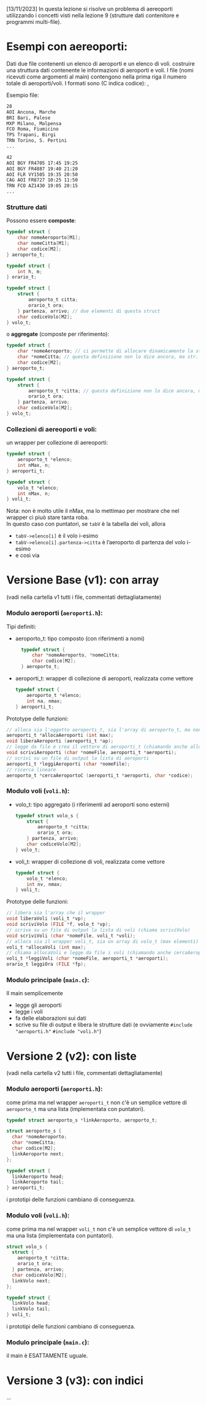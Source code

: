 [13/11/2023] In questa lezione si risolve un problema di aereoporti utilizzando i concetti visti nella lezione 9 (strutture dati contenitore e programmi multi-file).

# Esempi con aereoporti:
Dati due file contenenti un elenco di aeroporti e un elenco di voli. costruire una struttura dati contenente le informazioni di aeroporti e voli. I file (nomi ricevuti come argomenti al main) contengono nella prima riga il numero totale di aeroporti/voli. I formati sono (C indica codice):
<C aeroporto> <nome citta>, <nome aeroporto>
<C aeroporto p> <C aeroporto A> <C volo> <oraP> <oraA>

Esempio file:
```txt
28
AOI Ancona, Marche
BRI Bari, Palese
MXP Milano, Malpensa
FCO Roma, Fiumicino
TPS Trapani, Birgi
TRN Torino, S. Pertini
...
```
```txt
42
AOI BGY FR4705 17:45 19:25
AOI BGY FR4887 19:40 21:20
AOI FLR VY1505 19:35 20:50
CAG AOI FR8727 10:25 11:50 
TRN FCO AZ1430 19:05 20:15
...
```

### Strutture dati
Possono essere **composte**:
```c
typedef struct {
    char nomeAeroporto[M1];
    char nomeCitta[M1];
    char codice[M2];
} aeroporto_t;

typedef struct {
    int h, m;
} orario_t;

typedef struct {
    struct {
        aeroporto_t citta;
        orario_t ora;
    } partenza, arrivo; // due elementi di questa struct
    char codiceVolo[M2];
} volo_t;
```
o **aggregate** (composte per riferimento):
```c
typedef struct {
    char *nomeAeroporto; // ci permette di allocare dinamicamente la stringa
    char *nomeCitta; // questa definizione non lo dice ancora, ma str. dati aggregata indica che è allocata e gestita da qualche altra parte (magari in una lista di nomi città)
    char codice[M2];
} aeroporto_t;

typedef struct {
    struct {
        aeroporto_t *citta; // questa definizione non lo dice ancora, ma str. dati aggregata indica che è allocata e gestita da qualche altra parte (magari in una lista di aeroporti)
        orario_t ora;
    } partenza, arrivo;
    char codiceVolo[M2];
} volo_t;
```
### Collezioni di aereoporti e voli:
un wrapper per collezione di aereoporti:
```c
typedef struct {
    aeroporto_t *elenco;
    int nMax, n;
} aeroporti_t;

typedef struct {
    volo_t *elenco;
    int nMax, n;
} voli_t;
```
Nota: non è molto utile il nMax, ma lo mettimao per mostrare che nel wrapper ci piuò stare tanta roba.\
In questo caso con puntatori, se `tabV` è la tabella dei voli, allora
- `tabV->elenco[i]` è il volo i-esimo
- `tabV->elenco[i].partenza->citta` è l’aeroporto di partenza del volo i-esimo
- e così via

# Versione Base (v1): con array
(vadi nella cartella v1 tutti i file, commentati dettagliatamente)
### Modulo aeroporti (`aeroporti.h`):
Tipi definiti:
- aeroporto_t: tipo composto (con riferimenti a nomi)
  ```c
    typedef struct {
        char *nomeAeroporto, *nomeCitta;
        char codice[M2];
    } aeroporto_t;
    ```
- aeroporti_t: wrapper di collezione di aeroporti, realizzata come vettore
    ```c
    typedef struct {
        aeroporto_t *elenco;
        int na, nmax;
    } aeroporti_t;
  ```

Prototype delle funzioni:
```c
// alloca sia l'oggetto aeroporti_t, sia l'array di aeroporto_t, ma non le stringe in aereoporto_t. quelle le deve allocare chi legge dal file (leggiAeroporti)
aeroporti_t *allocaAeroporti (int max);
void liberaAeroporti (aeroporti_t *ap);
// legge da file e crea il vettore di aeroporti_t (chiamando anche allocaAeroporti)
void scriviAeroporti (char *nomeFile, aeroporti_t *aeroporti);
// scrivi su un file di output la lista di aeroporti
aeroporti_t *leggiAeroporti (char *nomeFile);
// ricerca lineare
aeroporto_t *cercaAeroportoC (aeroporti_t *aeroporti, char *codice);
```

### Modulo voli (`voli.h`):
- volo_t: tipo aggregato (i riferimenti ad aeroporti sono esterni) 
    ```c
    typedef struct volo_s {
        struct {
            aeroporto_t *citta;
            orario_t ora;
        } partenza, arrivo;
        char codiceVolo[M2];  
    } volo_t;
    ```
- voli_t: wrapper di collezione di voli, realizzata come vettore
    ```c
    typedef struct {
        volo_t *elenco;
        int nv, nmax;
    } voli_t;
    ```

Prototype delle funzioni:
```c
// libera sia l'array che il wrapper
void liberaVoli (voli_t *vp);
void scriviVolo (FILE *f, volo_t *vp);
// scrive su un file di output la lista di voli (chiama scriviVolo)
void scriviVoli (char *nomeFile, voli_t *voli);
// alloca sia il wrapper voli_t, sia un array di volo_t (max elementi)
voli_t *allocaVoli (int max);
// chiama allocaVoli e legge da file i voli (chiamando anche cercaAeroportoC(); leggiOra(); )
voli_t *leggiVoli (char *nomeFile, aeroporti_t *aeroporti);
orario_t leggiOra (FILE *fp);
```

### Modulo principale (`main.c`):
Il main semplicemente
- legge gli aeroporti
- legge i voli
- fa delle elaborazioni sui dati
- scrive su file di output e libera le strutture dati
(e ovviamente `#include "aeroporti.h"` `#include "voli.h"`)

# Versione 2 (v2): con liste
(vadi nella cartella v2 tutti i file, commentati dettagliatamente)
### Modulo aeroporti (`aeroporti.h`):
come prima ma nel wrapper `aeroporti_t` non c'è un semplice vettore di `aeroporto_t` ma una lista (implementata con puntatori).
```c
typedef struct aeroporto_s *linkAeroporto, aeroporto_t;

struct aeroporto_s {
  char *nomeAeroporto;
  char *nomeCitta;
  char codice[M2];
  linkAeroporto next;
};

typedef struct {
  linkAeroporto head;
  linkAeroporto tail;
} aeroporti_t;
```
i prototipi delle funzioni cambiano di conseguenza.
### Modulo voli (`voli.h`):
come prima ma nel wrapper `voli_t` non c'è un semplice vettore di `volo_t` ma una lista (implementata con puntatori).
```c
struct volo_s {
  struct {
    aeroporto_t *citta;
    orario_t ora;
  } partenza, arrivo;
  char codiceVolo[M2];  
  linkVolo next;
};

typedef struct {
  linkVolo head;
  linkVolo tail;
} voli_t;
```
i prototipi delle funzioni cambiano di conseguenza.

### Modulo principale (`main.c`):
il main è ESATTAMENTE uguale.

# Versione 3 (v3): con indici
...